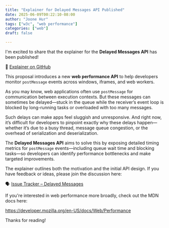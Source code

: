 ```yaml
---
title: "Explainer for Delayed Messages API Published"
date: 2025-06-09T00:22:10-08:00
author: "Joone Hur"
tags: ["w3c", "web performance"]
categories: ["web"]
draft: false

---
```


I'm excited to share that the explainer for the **Delayed Messages API** has been published!

📄 [Explainer on GitHub](https://github.com/MicrosoftEdge/MSEdgeExplainers/blob/main/DelayedMessages/explainer.md)

This proposal introduces a new **web performance API** to help developers monitor `postMessage` events across windows, iframes, and web workers.

As you may know, web applications often use `postMessage` for communication between execution contexts. But these messages can sometimes be delayed—stuck in the queue while the receiver’s event loop is blocked by long-running tasks or overloaded with too many messages.

Such delays can make apps feel sluggish and unresponsive. And right now, it’s difficult for developers to pinpoint exactly why these delays happen—whether it’s due to a busy thread, message queue congestion, or the overhead of serialization and deserialization.

The **Delayed Messages API** aims to solve this by exposing detailed timing metrics for `postMessage` events—including queue wait time and blocking tasks—so developers can identify performance bottlenecks and make targeted improvements.

The explainer outlines both the motivation and the initial API design.
If you have feedback or ideas, please join the discussion here:

🗣 [Issue Tracker – Delayed Messages](https://github.com/MicrosoftEdge/MSEdgeExplainers/labels/DelayedMessages)

If you're interested in web performance more broadly, check out the MDN docs here:

https://developer.mozilla.org/en-US/docs/Web/Performance

Thanks for reading!
